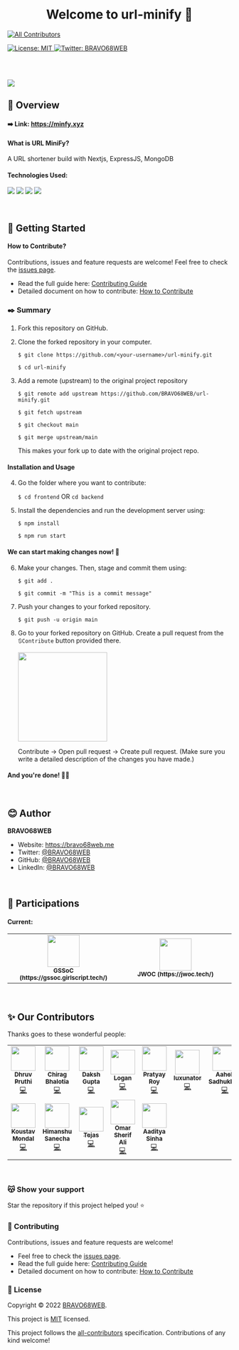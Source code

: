 <h1 align="center">Welcome to url-minify 👋</h1>

<!-- ALL-CONTRIBUTORS-BADGE:START - Do not remove or modify this section -->
[![All Contributors](https://img.shields.io/badge/All_Contributors-12-orange.svg)](#-our-contributors)
<!-- ALL-CONTRIBUTORS-BADGE:END -->

<a href="LICENSE" target="_blank">
  <img alt="License: MIT" src="https://img.shields.io/badge/License-MIT-yellow.svg" />
</a>

<a href="https://twitter.com/BRAVO68WEB" target="_blank">
  <img alt="Twitter: BRAVO68WEB" src="https://img.shields.io/twitter/follow/BRAVO68WEB.svg?style=social" />
</a>

<br><br>

<img src="https://user-images.githubusercontent.com/41448663/153746139-237f8e4d-be25-4f04-91ec-2bb3ff6f0e34.png" />

<br>

## 📜 Overview

#### ➡️ Link: https://minfy.xyz

#### What is URL MiniFy?
A URL shortener build with Nextjs, ExpressJS, MongoDB

#### Technologies Used:
<img src="https://img.shields.io/badge/Node.js-339933?style=for-the-badge&logo=nodedotjs&logoColor=white&color=green"> <img src="https://img.shields.io/badge/next.js-000000?style=for-the-badge&logo=nextdotjs&logoColor=white&color=grey"> <img src="https://img.shields.io/badge/Express.js-000000?style=for-the-badge&logo=express&logoColor=white"> <img src="https://img.shields.io/badge/MongoDB-4EA94B?style=for-the-badge&logo=mongodb&logoColor=white">

<br>

## 🎯 Getting Started

#### How to Contribute?

Contributions, issues and feature requests are welcome! Feel free to check the [issues page](https://github.com/BRAVO68WEB/url-minify/issues).

- Read the full guide here: [Contributing Guide](CONTRIBUTING.md)
- Detailed document on how to contribute: [How to Contribute](HOW_TO_CONTRIBUTE.md)

### ✒️ Summary

1. Fork this repository on GitHub.

2. Clone the forked repository in your computer.

    `$ git clone https://github.com/<your-username>/url-minify.git`
    
    `$ cd url-minify`

3. Add a remote (upstream) to the original project repository

    `$ git remote add upstream https://github.com/BRAVO68WEB/url-minify.git`
    
    `$ git fetch upstream`
    
    `$ git checkout main`
    
    `$ git merge upstream/main`

    This makes your fork up to date with the original project repo.

#### Installation and Usage 

4. Go the folder where you want to contribute:

    `$ cd frontend` OR `cd backend`

5. Install the dependencies and run the development server using:

    `$ npm install`
    
    `$ npm run start`

#### We can start making changes now! 🥳

6. Make your changes. Then, stage and commit them using:

    `$ git add .`
    
    `$ git commit -m "This is a commit message"`
    
7. Push your changes to your forked repository.

    `$ git push -u origin main`

8. Go to your forked repository on GitHub. Create a pull request from the `🔃Contribute` button provided there.
    
    <img height="200px" src="https://user-images.githubusercontent.com/59930625/157313470-71a2e194-17e5-4cd4-9949-ecfedc200c15.png">
    
    Contribute -> Open pull request -> Create pull request. (Make sure you write a detailed description of the changes you have made.)

#### And you're done! 🤩🤩

<br>

## 😊 Author

**BRAVO68WEB**

- Website: https://bravo68web.me
- Twitter: [@BRAVO68WEB](https://twitter.com/BRAVO68WEB)
- GitHub: [@BRAVO68WEB](https://github.com/BRAVO68WEB)
- LinkedIn: [@BRAVO68WEB](https://linkedin.com/in/BRAVO68WEB)

<br>

## 🎡 Participations

#### Current:

<table>
  <tr>
    <td align="center" width="50%">
      <img height="72px" src="https://user-images.githubusercontent.com/59930625/157309089-bb24d8d3-cf2a-4ac3-aae2-6774051056b9.png">
      <br>
      <sub><b>GSSoC (https://gssoc.girlscript.tech/)</b></sub>
    </td>
    <td align="center" width="50%">
      <img height="72px" src="https://jwoc.tech/assets/img/opengraph.png">
      <br>
      <sub><b>JWOC (https://jwoc.tech/)</b></sub>
    </td>
  </tr>
</table>

<br>

## ✨ Our Contributors

Thanks goes to these wonderful people:

<!-- ALL-CONTRIBUTORS-LIST:START - Do not remove or modify this section -->
<!-- prettier-ignore-start -->
<!-- markdownlint-disable -->
<table>
  <tr>
    <td align="center"><a href="https://github.com/para-docx"><img src="https://avatars.githubusercontent.com/u/72385299?v=4?s=55" width="55px;" alt=""/><br /><sub><b>Dhruv Pruthi</b></sub></a><br /><a href="https://github.com/BRAVO68WEB/url-minify/commits?author=para-docx" title="Code">💻</a></td>
    <td align="center"><a href="https://github.com/chirag3003"><img src="https://avatars.githubusercontent.com/u/68195580?v=4?s=55" width="55px;" alt=""/><br /><sub><b>Chirag Bhalotia</b></sub></a><br /><a href="https://github.com/BRAVO68WEB/url-minify/commits?author=chirag3003" title="Code">💻</a></td>
    <td align="center"><a href="https://github.com/dakshgupta2002"><img src="https://avatars.githubusercontent.com/u/78641951?v=4?s=55" width="55px;" alt=""/><br /><sub><b>Daksh Gupta</b></sub></a><br /><a href="https://github.com/BRAVO68WEB/url-minify/commits?author=dakshgupta2002" title="Code">💻</a></td>
    <td align="center"><a href="https://github.com/logan4473"><img src="https://avatars.githubusercontent.com/u/69055524?v=4?s=55" width="55px;" alt=""/><br /><sub><b>Logan</b></sub></a><br /><a href="https://github.com/BRAVO68WEB/url-minify/commits?author=logan4473" title="Code">💻</a></td>
    <td align="center"><a href="https://github.com/DarkFalc0n"><img src="https://avatars.githubusercontent.com/u/59203815?v=4?s=55" width="55px;" alt=""/><br /><sub><b>Pratyay Roy</b></sub></a><br /><a href="https://github.com/BRAVO68WEB/url-minify/commits?author=DarkFalc0n" title="Code">💻</a></td>
    <td align="center"><a href="https://github.com/luxunator"><img src="https://avatars.githubusercontent.com/u/50147562?v=4?s=55" width="55px;" alt=""/><br /><sub><b>luxunator</b></sub></a><br /><a href="https://github.com/BRAVO68WEB/url-minify/commits?author=luxunator" title="Code">💻</a></td>
    <td align="center"><a href="https://github.com/aaheli8"><img src="https://avatars.githubusercontent.com/u/66815283?v=4?s=55" width="55px;" alt=""/><br /><sub><b>Aaheli Sadhukhan</b></sub></a><br /><a href="https://github.com/BRAVO68WEB/url-minify/commits?author=aaheli8" title="Code">💻</a></td>
  </tr>
  <tr>
    <td align="center"><a href="https://github.com/XxThunderBlastxX"><img src="https://avatars.githubusercontent.com/u/74706101?v=4?s=55" width="55px;" alt=""/><br /><sub><b>Koustav Mondal</b></sub></a><br /><a href="https://github.com/BRAVO68WEB/url-minify/commits?author=XxThunderBlastxX" title="Code">💻</a></td>
    <td align="center"><a href="https://github.com/himanshusanecha"><img src="https://avatars.githubusercontent.com/u/52252631?v=4?s=55" width="55px;" alt=""/><br /><sub><b>Himanshu Sanecha</b></sub></a><br /><a href="https://github.com/BRAVO68WEB/url-minify/commits?author=himanshusanecha" title="Code">💻</a></td>
    <td align="center"><a href="https://github.com/Tejas-117"><img src="https://avatars.githubusercontent.com/u/75026048?v=4?s=55" width="55px;" alt=""/><br /><sub><b>Tejas</b></sub></a><br /><a href="https://github.com/BRAVO68WEB/url-minify/commits?author=Tejas-117" title="Code">💻</a></td>
    <td align="center"><a href="http://www.linkedin.com/in/omar-sherif-2152021a3"><img src="https://avatars.githubusercontent.com/u/69806823?v=4?s=55" width="55px;" alt=""/><br /><sub><b>Omar Sherif Ali</b></sub></a><br /><a href="https://github.com/BRAVO68WEB/url-minify/commits?author=omar-sherif9992" title="Code">💻</a></td>
    <td align="center"><a href="https://github.com/aadityasinha-dotcom"><img src="https://avatars.githubusercontent.com/u/75474786?v=4?s=55" width="55px;" alt=""/><br /><sub><b>Aaditya Sinha</b></sub></a><br /><a href="https://github.com/BRAVO68WEB/url-minify/commits?author=aadityasinha-dotcom" title="Code">💻</a></td>
  </tr>
</table>

<!-- markdownlint-restore -->
<!-- prettier-ignore-end -->

<!-- ALL-CONTRIBUTORS-LIST:END -->

<br>

### 😽 Show your support

Star the repository if this project helped you! ⭐️

### 🤝 Contributing

Contributions, issues and feature requests are welcome! 

- Feel free to check the [issues page](https://github.com/BRAVO68WEB/url-minify/issues).
- Read the full guide here: [Contributing Guide](CONTRIBUTING.md)
- Detailed document on how to contribute: [How to Contribute](HOW_TO_CONTRIBUTE.md)

### 📝 License

Copyright © 2022 [BRAVO68WEB](https://github.com/BRAVO68WEB).

This project is [MIT](LICENSE) licensed.

This project follows the [all-contributors](https://github.com/all-contributors/all-contributors) specification. Contributions of any kind welcome!
